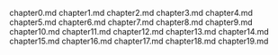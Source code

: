 chapter0.md
chapter1.md
chapter2.md
chapter3.md
chapter4.md
chapter5.md
chapter6.md
chapter7.md
chapter8.md
chapter9.md
chapter10.md
chapter11.md
chapter12.md
chapter13.md
chapter14.md
chapter15.md
chapter16.md
chapter17.md
chapter18.md
chapter19.md
